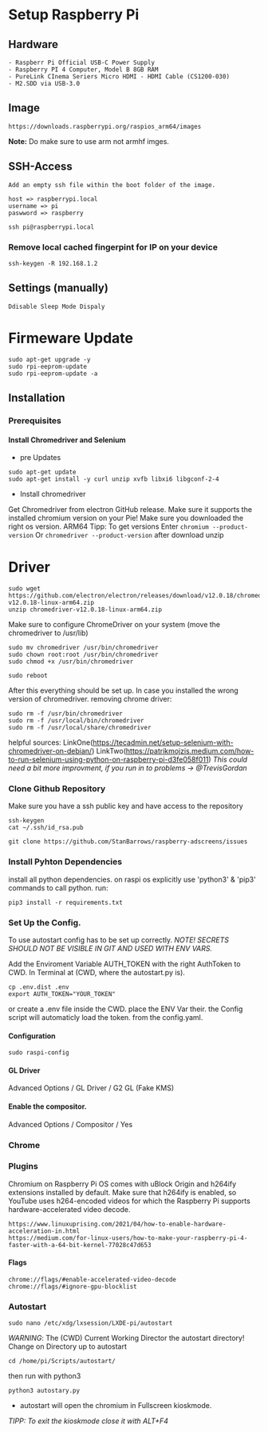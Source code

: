 # Setup Raspberry Pi

## Hardware

```
- Raspberr Pi Official USB-C Power Supply
- Raspberry PI 4 Computer, Model B 8GB RAM
- PureLink CInema Seriers Micro HDMI - HDMI Cable (CS1200-030)
- M2.SDD via USB-3.0
```

## Image

```
https://downloads.raspberrypi.org/raspios_arm64/images
```

**Note:** Do make sure to use arm not armhf imges.

## SSH-Access

```
Add an empty ssh file within the boot folder of the image.

host => raspberrypi.local
username => pi
paswword => raspberry

ssh pi@raspberrypi.local

```

### Remove local cached fingerpint for IP on your device

```
ssh-keygen -R 192.168.1.2
```

## Settings (manually)

```
Ddisable Sleep Mode Dispaly
```

# Firmeware Update

```
sudo apt-get upgrade -y
sudo rpi-eeprom-update
sudo rpi-eeprom-update -a
```

## Installation

### Prerequisites

#### Install Chromedriver and Selenium

- pre Updates

```
sudo apt-get update
sudo apt-get install -y curl unzip xvfb libxi6 libgconf-2-4

```

- Install chromedriver

Get Chromedriver from electron GitHub release. Make sure it supports the installed chromium version on your Pie!
Make sure you downloaded the right os version. ARM64 Tipp: To get versions Enter `chromium --product-version`
Or `chromedriver --product-version`
after download unzip

# Driver

```
sudo wget https://github.com/electron/electron/releases/download/v12.0.18/chromedriver-v12.0.18-linux-arm64.zip
unzip chromedriver-v12.0.18-linux-arm64.zip
```

Make sure to configure ChromeDriver on your system (move the chromedriver to /usr/lib)

```
sudo mv chromedriver /usr/bin/chromedriver
sudo chown root:root /usr/bin/chromedriver
sudo chmod +x /usr/bin/chromedriver

sudo reboot

```

After this everything should be set up. In case you installed the wrong version of chromedriver. removing chrome driver:

```
sudo rm -f /usr/bin/chromedriver 
sudo rm -f /usr/local/bin/chromedriver 
sudo rm -f /usr/local/share/chromedriver
``` 

helpful sources:
LinkOne(https://tecadmin.net/setup-selenium-with-chromedriver-on-debian/)
LinkTwo(https://patrikmojzis.medium.com/how-to-run-selenium-using-python-on-raspberry-pi-d3fe058f011)
_This could need a bit more improvment, if you run in to problems -> @TrevisGordan_

### Clone Github Repository

Make sure you have a ssh public key and have access to the repository

```
ssh-keygen
cat ~/.ssh/id_rsa.pub

git clone https://github.com/StanBarrows/raspberry-adscreens/issues
```


### Install Pyhton Dependencies

install all python dependencies. on raspi os explicitly use 'python3' & 'pip3' commands to call python. run:

```
pip3 install -r requirements.txt
```

### Set Up the Config.

To use autostart config has to be set up correctly.
_NOTE! SECRETS SHOULD NOT BE VISIBLE IN GIT AND USED WITH ENV VARS._

Add the Enviroment Variable AUTH_TOKEN with the right AuthToken to CWD. In Terminal at (CWD, where the autostart.py is).

```
cp .env.dist .env
export AUTH_TOKEN="YOUR_TOKEN"
```

or create a .env file inside the CWD. place the ENV Var their. the Config script will automaticly load the token. from
the config.yaml.

#### Configuration

```
sudo raspi-config
```

#### GL Driver

Advanced Options / GL Driver / G2 GL (Fake KMS)

#### Enable the compositor.

Advanced Options / Compositor / Yes

### Chrome

### Plugins 
Chromium on Raspberry Pi OS comes with uBlock Origin and h264ify extensions installed by default. Make sure that h264ify
is enabled, so YouTube uses h264-encoded videos for which the Raspberry Pi supports hardware-accelerated video decode.

```
https://www.linuxuprising.com/2021/04/how-to-enable-hardware-acceleration-in.html
https://medium.com/for-linux-users/how-to-make-your-raspberry-pi-4-faster-with-a-64-bit-kernel-77028c47d653
```

#### Flags

```
chrome://flags/#enable-accelerated-video-decode
chrome://flags/#ignore-gpu-blocklist
```

### Autostart

```
sudo nano /etc/xdg/lxsession/LXDE-pi/autostart
```

*WARNING*: The (CWD) Current Working Director the autostart directory!
Change on Directory up to autostart

```
cd /home/pi/Scripts/autostart/
```

then run with python3

```
python3 autostary.py
```

- autostart will open the chromium in Fullscreen kioskmode.

_TIPP: To exit the kioskmode close it with ALT+F4_
